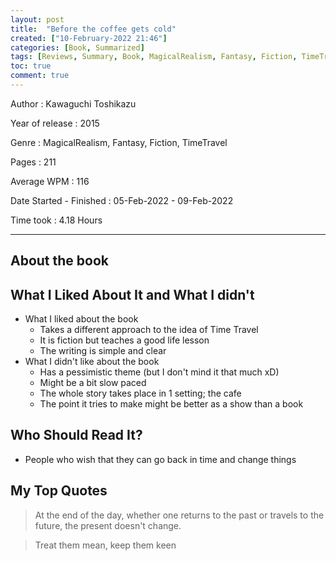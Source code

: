 ```yaml
---
layout: post
title:  "Before the coffee gets cold"
created: ["10-February-2022 21:46"]
categories: [Book, Summarized]
tags: [Reviews, Summary, Book, MagicalRealism, Fantasy, Fiction, TimeTravel]
toc: true
comment: true
---
```


Author
: Kawaguchi Toshikazu

Year of release
: 2015

Genre
: MagicalRealism, Fantasy, Fiction, TimeTravel

Pages
: 211

Average WPM
: 116 

Date Started - Finished
: 05-Feb-2022 - 09-Feb-2022

Time took
: 4.18 Hours

---
## About the book
## What I Liked About It and What I didn't
- What I liked about the book
	- Takes a different approach to the idea of Time Travel
	- It is fiction but teaches a good life lesson
	- The writing is simple and clear
- What I didn't like about the book
	- Has a pessimistic theme (but I don't mind it that much xD)
	- Might be a bit slow paced
	- The whole story takes place in 1 setting; the cafe
	- The point it tries to make might be better as a show than a book

## Who Should Read It?
- People who wish that they can go back in time and change things

## My Top Quotes
> At the end of the day, whether one returns to the past or travels to the future, the present doesn't change.

> Treat them mean, keep them keen